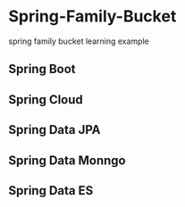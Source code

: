 # Spring-Family-Bucket
spring family bucket learning example
## Spring Boot

## Spring Cloud

## Spring Data JPA

## Spring Data Monngo

## Spring Data ES

